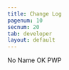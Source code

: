 ```yaml
---
title: Change Log
pagenum: 10
secnum: 20
tab: developer
layout: default
---
```


No Name OK PWP